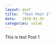 ```yaml
---
layout: post
title:  "Test Post 1"
date:   2020-01-25
categories: salad
---
```

This is test Post 1
